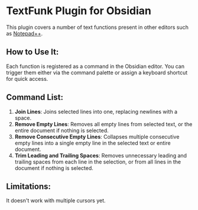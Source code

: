 # TextFunk Plugin for Obsidian

This plugin covers a number of text functions present in other editors such as [Notepad++](https://github.com/notepad-plus-plus/notepad-plus-plus).

## How to Use It:
Each function is registered as a command in the Obsidian editor. You can trigger them either via the command palette or assign a keyboard shortcut for quick access.

## Command List:
1. **Join Lines**: Joins selected lines into one, replacing newlines with a space.
2. **Remove Empty Lines**: Removes all empty lines from selected text, or the entire document if nothing is selected.
3. **Remove Consecutive Empty Lines**: Collapses multiple consecutive empty lines into a single empty line in the selected text or entire document.
4. **Trim Leading and Trailing Spaces**: Removes unnecessary leading and trailing spaces from each line in the selection, or from all lines in the document if nothing is selected.

## Limitations:
It doesn't work with multiple cursors yet.
